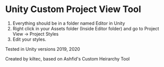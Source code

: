 # Unity Custom Project View Tool #

1. Everything should be in a folder named Editor in Unity
2. Right click in your Assets folder (Inside Editor folder) and go to Project View -> Project Styles
3. Edit your styles.

Tested in Unity versions 2019, 2020

Created by kiltec, based on Ashfid's Custom Heirarchy Tool
